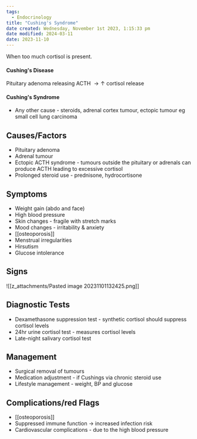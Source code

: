 ```yaml
---
tags:
  - Endocrinology
title: "Cushing's Syndrome"
date created: Wednesday, November 1st 2023, 1:15:33 pm
date modified: 2024-03-11
date: 2023-11-10
---
```


When too much cortisol is present. 

#### Cushing's Disease

Pituitary adenoma releasing ACTH $\rightarrow \uparrow$ cortisol release

#### Cushing's Syndrome

- Any other cause - steroids, adrenal cortex tumour, ectopic tumour eg small cell lung carcinoma


## Causes/Factors

- Pituitary adenoma
- Adrenal tumour
- Ectopic ACTH syndrome - tumours outside the pituitary or adrenals can produce ACTH leading to excessive cortisol
- Prolonged steroid use - prednisone, hydrocortisone

## Symptoms

- Weight gain (abdo and face)
- High blood pressure
- Skin changes - fragile with stretch marks
- Mood changes - irritability & anxiety
- [[osteoporosis]]
- Menstrual irregularities
- Hirsutism
- Glucose intolerance


## Signs

![[z_attachments/Pasted image 20231101132425.png]]


## Diagnostic Tests

- Dexamethasone suppression test - synthetic cortisol should suppress cortisol levels 
- 24hr urine cortisol test - measures cortisol levels
- Late-night salivary cortisol test


## Management

- Surgical removal of tumours
- Medication adjustment - if Cushings via chronic steroid use
- Lifestyle management - weight, BP and glucose

## Complications/red Flags

- [[osteoporosis]]
- Suppressed immune function $\rightarrow$ increased infection risk
- Cardiovascular complications - due to the high blood pressure